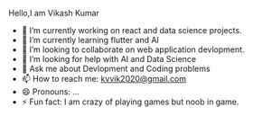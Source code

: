 Hello,I am Vikash Kumar

- 🔭 I’m currently working on react and data science projects.
- 🌱 I’m currently learning flutter and AI
- 👯 I’m looking to collaborate on web application devlopment.
- 🤔 I’m looking for help with AI and Data Science
- 💬 Ask me about Devlopment and Coding problems
- 📫 How to reach me: kvvik2020@gmail.com 
- 😄 Pronouns: ...
- ⚡ Fun fact: I am crazy of playing games but noob in game.
